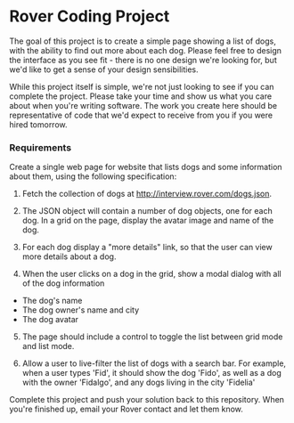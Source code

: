 # Rover Coding Project

The goal of this project is to create a simple page showing a list of dogs, with the ability to find out more about each dog. Please feel free to design the interface as you see fit - there is no one design we're looking for, but we'd like to get a sense of your design sensibilities.

While this project itself is simple, we're not just looking to see if you can complete the project. Please take your time and show us what you care about when you're writing software. The work you create here should be representative of code that we'd expect to receive from you if you were hired tomorrow.


### Requirements

Create a single web page for website that lists dogs and some information about them, using the following specification:

1. Fetch the collection of dogs at http://interview.rover.com/dogs.json.

2. The JSON object will contain a number of dog objects, one for each dog. In a grid on the page, display the avatar image and name of the dog.

3. For each dog display a "more details" link, so that the user can view more details about a dog.

4. When the user clicks on a dog in the grid, show a modal dialog with all of the dog information
  - The dog's name
  - The dog owner's name and city
  - The dog avatar

5. The page should include a control to toggle the list between grid mode and list mode.

6. Allow a user to live-filter the list of dogs with a search bar. For example, when a user types 'Fid', it should show the dog 'Fido', as well as a dog with the owner 'Fidalgo', and any dogs living in the city 'Fidelia'


Complete this project and push your solution back to this repository. When you're finished up, email your Rover contact and let them know.
